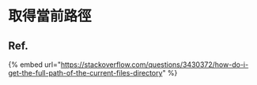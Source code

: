 # 取得當前路徑

## Ref.

{% embed url="https://stackoverflow.com/questions/3430372/how-do-i-get-the-full-path-of-the-current-files-directory" %}



